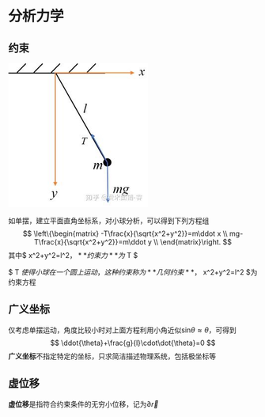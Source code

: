 # 分析力学

## 约束
![](../imgs/simple_pendulum.png)

如单摆，建立平面直角坐标系，对小球分析，可以得到下列方程组
$$
\left\{\begin{matrix}
-T\frac{x}{\sqrt{x^2+y^2}}=m\ddot x \\  
mg-T\frac{x}{\sqrt{x^2+y^2}}=m\ddot y \\
\end{matrix}\right.
$$
其中$ x^2+y^2=l^2$，**约束力**为$ T $

$ T $使得小球在一个圆上运动，这种约束称为**几何约束**，$ x^2+y^2=l^2 $为约束方程

## 广义坐标
仅考虑单摆运动，角度比较小时对上面方程利用小角近似$\text{sin}\theta \approx \theta$，可得到
$$
\ddot{\theta}+\frac{g}{l}\cdot\dot{\theta}=0
$$
**广义坐标**不指定特定的坐标，只求简洁描述物理系统，包括极坐标等

## 虚位移

**虚位移**是指符合约束条件的无穷小位移，记为$\partial \vec r$
